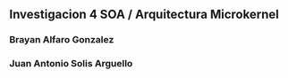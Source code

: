 ## Investigacion 4 SOA / Arquitectura Microkernel

### Brayan Alfaro Gonzalez
### Juan Antonio Solis Arguello
